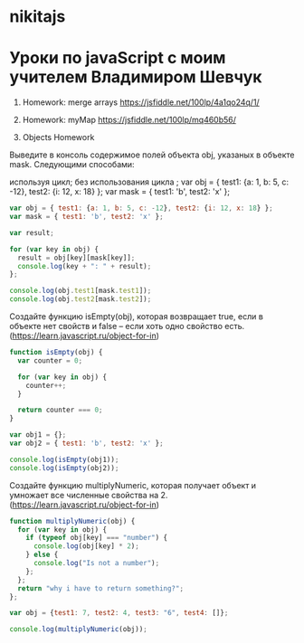 # nikitajs
# Уроки по javaScript с моим учителем Владимиром Шевчук

1. Homework: merge arrays
https://jsfiddle.net/100lp/4a1qo24q/1/

2. Homework: myMap
https://jsfiddle.net/100lp/mq460b56/

3. Objects Homework

Выведите в консоль содержимое полей объекта obj, указаных в объекте mask. Следующими способами:

используя цикл;
без использования цикла ;
var obj = { test1: {a: 1, b: 5, c: -12}, test2: {i: 12, x: 18} }; var mask = { test1: 'b', test2: 'x' };

```javascript
var obj = { test1: {a: 1, b: 5, c: -12}, test2: {i: 12, x: 18} };
var mask = { test1: 'b', test2: 'x' };

var result;

for (var key in obj) {
  result = obj[key][mask[key]];
  console.log(key + ": " + result);
};

console.log(obj.test1[mask.test1]);
console.log(obj.test2[mask.test2]);
```


Создайте функцию isEmpty(obj), которая возвращает true, если в объекте нет свойств и false – если хоть одно свойство есть. (https://learn.javascript.ru/object-for-in)

```javascript
function isEmpty(obj) {
  var counter = 0;

  for (var key in obj) {
    counter++;
  }

  return counter === 0;
}

var obj1 = {};
var obj2 = { test1: 'b', test2: 'x' };

console.log(isEmpty(obj1));
console.log(isEmpty(obj2));
```

Создайте функцию multiplyNumeric, которая получает объект и умножает все численные свойства на 2. (https://learn.javascript.ru/object-for-in)

```javascript
function multiplyNumeric(obj) {
  for (var key in obj) {
    if (typeof obj[key] === "number") {
      console.log(obj[key] * 2);
    } else {
      console.log("Is not a number");
    };
  };
  return "why i have to return something?";
};

var obj = {test1: 7, test2: 4, test3: "6", test4: []};

console.log(multiplyNumeric(obj));
```

